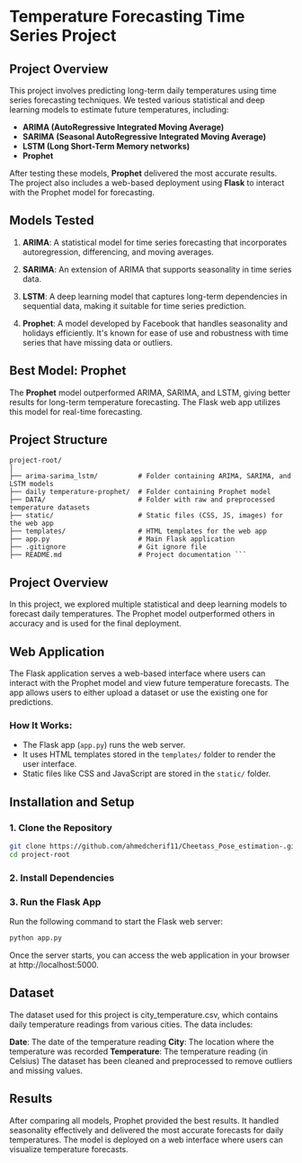 # Temperature Forecasting Time Series Project

## Project Overview

This project involves predicting long-term daily temperatures using time series forecasting techniques. We tested various statistical and deep learning models to estimate future temperatures, including:
- **ARIMA (AutoRegressive Integrated Moving Average)**
- **SARIMA (Seasonal AutoRegressive Integrated Moving Average)**
- **LSTM (Long Short-Term Memory networks)**
- **Prophet**

After testing these models, **Prophet** delivered the most accurate results. The project also includes a web-based deployment using **Flask** to interact with the Prophet model for forecasting.

## Models Tested

1. **ARIMA**: A statistical model for time series forecasting that incorporates autoregression, differencing, and moving averages.
   
2. **SARIMA**: An extension of ARIMA that supports seasonality in time series data.
   
3. **LSTM**: A deep learning model that captures long-term dependencies in sequential data, making it suitable for time series prediction.

4. **Prophet**: A model developed by Facebook that handles seasonality and holidays efficiently. It's known for ease of use and robustness with time series that have missing data or outliers.

## Best Model: Prophet
The **Prophet** model outperformed ARIMA, SARIMA, and LSTM, giving better results for long-term temperature forecasting. The Flask web app utilizes this model for real-time forecasting.

## Project Structure

```console
project-root/
│
├── arima-sarima_lstm/          # Folder containing ARIMA, SARIMA, and LSTM models
├── daily temperature-prophet/  # Folder containing Prophet model
├── DATA/                       # Folder with raw and preprocessed temperature datasets
├── static/                     # Static files (CSS, JS, images) for the web app
├── templates/                  # HTML templates for the web app
├── app.py                      # Main Flask application
├── .gitignore                  # Git ignore file
├── README.md                   # Project documentation ```
```

## Project Overview
In this project, we explored multiple statistical and deep learning models to forecast daily temperatures. The Prophet model outperformed others in accuracy and is used for the final deployment.

## Web Application

The Flask application serves a web-based interface where users can interact with the Prophet model and view future temperature forecasts. The app allows users to either upload a dataset or use the existing one for predictions.

### How It Works:
- The Flask app (`app.py`) runs the web server.
- It uses HTML templates stored in the `templates/` folder to render the user interface.
- Static files like CSS and JavaScript are stored in the `static/` folder.

## Installation and Setup

### 1. Clone the Repository
```bash
git clone https://github.com/ahmedcherif11/Cheetass_Pose_estimation-.git
cd project-root
```
### 2. Install Dependencies
### 3. Run the Flask App
Run the following command to start the Flask web server:

```bash
python app.py
```

Once the server starts, you can access the web application in your browser at http://localhost:5000.

## Dataset
The dataset used for this project is city_temperature.csv, which contains daily temperature readings from various cities. The data includes:

**Date**: The date of the temperature reading
**City**: The location where the temperature was recorded
**Temperature**: The temperature reading (in Celsius)
The dataset has been cleaned and preprocessed to remove outliers and missing values.

## Results
After comparing all models, Prophet provided the best results. It handled seasonality effectively and delivered the most accurate forecasts for daily temperatures. The model is deployed on a web interface where users can visualize temperature forecasts.

